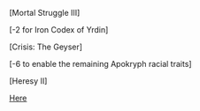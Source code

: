 [Mortal Struggle III]

[-2 for Iron Codex of Yrdin]

[Crisis: The Geyser]

[-6 to enable the remaining Apokryph racial traits]

[Heresy II]

[Here](https://old.reddit.com/r/GodhoodWB/comments/fylavg/endless_pantheon_turn_8/fn3vj3d/)